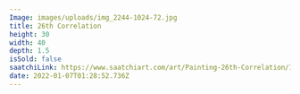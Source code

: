 ```yaml
---
Image: images/uploads/img_2244-1024-72.jpg
title: 26th Correlation
height: 30
width: 40
depth: 1.5
isSold: false
saatchiLink: https://www.saatchiart.com/art/Painting-26th-Correlation/189576/3614230/view
date: 2022-01-07T01:28:52.736Z
---
```

